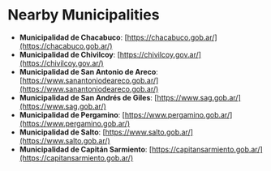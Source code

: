 # Nearby Municipalities

- **Municipalidad de Chacabuco**: [https://chacabuco.gob.ar/](https://chacabuco.gob.ar/)
- **Municipalidad de Chivilcoy**: [https://chivilcoy.gov.ar/](https://chivilcoy.gov.ar/)
- **Municipalidad de San Antonio de Areco**: [https://www.sanantoniodeareco.gob.ar/](https://www.sanantoniodeareco.gob.ar/)
- **Municipalidad de San Andrés de Giles**: [https://www.sag.gob.ar/](https://www.sag.gob.ar/)
- **Municipalidad de Pergamino**: [https://www.pergamino.gob.ar/](https://www.pergamino.gob.ar/)
- **Municipalidad de Salto**: [https://www.salto.gob.ar/](https://www.salto.gob.ar/)
- **Municipalidad de Capitán Sarmiento**: [https://capitansarmiento.gob.ar/](https://capitansarmiento.gob.ar/)
